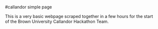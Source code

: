 #callandor simple page

This is a very basic webpage scraped together in a few hours for the start of the Brown University Callandor Hackathon Team.